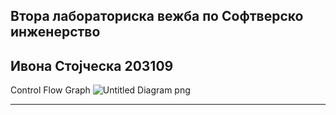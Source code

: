 Втора лабораториска вежба по Софтверско инженерство
------------------------------------------------------
Ивона Стојческа 203109
---------------------------------------------------------

Control Flow Graph
![Untitled Diagram png](https://user-images.githubusercontent.com/101434451/171952266-686d25c6-5d9d-458d-acde-889ad17416ed.png)

---------------------------------------------------------------------------


